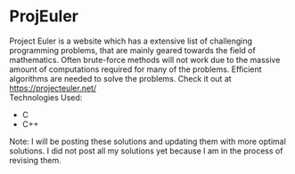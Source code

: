 <h1>ProjEuler</h1>

<div>
Project Euler is a website which has a extensive list of challenging programming problems, 
that are mainly geared towards the field of mathematics. Often brute-force methods will not 
work due to the massive amount of computations required for many of the problems. 
Efficient algorithms are needed to solve the problems. Check it out at <a href="https://projecteuler.net/">https://projecteuler.net/</a>
</div>

<div>
Technologies Used:
    <ul>
		<li>C</li>
		<li>C++</li>
	<ul>
</div>

<div>
Note: I will be posting these solutions and updating them with more 
optimal solutions. I did not post all my solutions yet 
because I am in the process of revising them.
</div>


